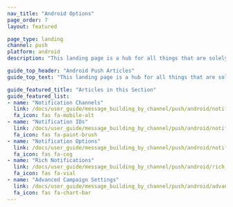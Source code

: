 ```yaml
---
nav_title: "Android Options"
page_order: 7
layout: featured

page_type: landing
channel: push
platform: android
description: "This landing page is a hub for all things that are solely Android Push for Braze."

guide_top_header: "Android Push Articles"
guide_top_text: "This landing page is a hub for all things that are solely Android Push for Braze."

guide_featured_title: "Articles in this Section"
guide_featured_list:
- name: "Notification Channels"
  link: /docs/user_guide/message_building_by_channel/push/android/notification_channels/
  fa_icon: fas fa-mobile-alt
- name: "Notification IDs"
  link: /docs/user_guide/message_building_by_channel/push/android/notification_ids/
  fa_icon: fas fa-paint-brush
- name: "Notification Options"
  link: /docs/user_guide/message_building_by_channel/push/android/notification_options/
  fa_icon: fas fa-cog
- name: "Rich Notifications"
  link: /docs/user_guide/message_building_by_channel/push/android/rich_notifications/
  fa_icon: fas fa-vial
- name: "Advanced Campaign Settings"
  link: /docs/user_guide/message_building_by_channel/push/android/advanced_campaign_settings/
  fa_icon: fas fa-chart-bar
---
```

